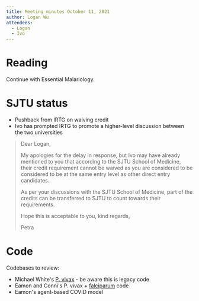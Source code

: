 ```yaml
---
title: Meeting minutes October 11, 2021
author: Logan Wu
attendees:
  - Logan
  - Ivo
---
```


# Reading

Continue with Essential Malariology.

# SJTU status

- Pushback from IRTG on waiving credit
- Ivo has prompted IRTG to promote a higher-level discussion between the two universities

> Dear Logan,
>
> My apologies for the delay in response, but Ivo may have already mentioned to you that according to the SJTU School of Medicine, their credit requirement cannot be waived as you are considered to be considered to be at the same entry level as other direct entry candidates. 
>
> As per your discussions with the SJTU School of Medicine, part of the credits can be transferred to SJTU to count towards their requirements. 
>
> Hope this is acceptable to you, kind regards,
>
> Petra

# Code

Codebases to review:

- Michael White's [P. vivax](https://gitlab.pasteur.fr/mwhite/pv_mod) - be aware this is legacy code
- Eamon and Conni's P. vivax + [falciparum](https://bitbucket.org/EamonConway/plasmodiumx) code
- Eamon's agent-based COVID model
